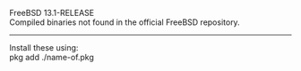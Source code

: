 FreeBSD 13.1-RELEASE<BR>
Compiled binaries not found in the official FreeBSD repository.
<HR>
Install these using:<BR>
 pkg add ./name-of.pkg
